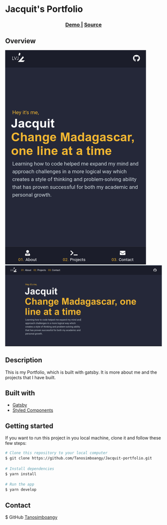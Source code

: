 # Jacquit's Portfolio
 
<div align="center">
  <h3>
    <a href="https://jacquit-portfolio.netlify.app/" target="_blank">
      Demo
    </a>
    <span> | </span>
    <a href="https://github.com/Tanosimboangy/Jacquit-portfolio" target="_blank">
      Source
    </a>
  </h3>
</div>


## Overview

![screenshot](./src/assets/Portfolio_sm_screenshot.png)
![screenshot](./src/assets/Portfolio_bg_screenshot.png)

## Description

This is my Portfolio, which is built with gatsby. It is more about me and the projects that I have built.
 
## Built with

- [Gatsby](https://www.gatsbyjs.com/docs/)
- [Styled Components](https://styled-components.com/)

## Getting started

If you want to run this project in you local machine, clone it and follow these few steps:

```bash
# Clone this repository to your local computer
$ git clone https://github.com/Tanosimboangy/Jacquit-portfolio.git

# Install dependencies
$ yarn install

# Run the app
$ yarn develop
```
## Contact
$ GitHub [Tanosimboangy](https://github.com/Tanosimboangy)
